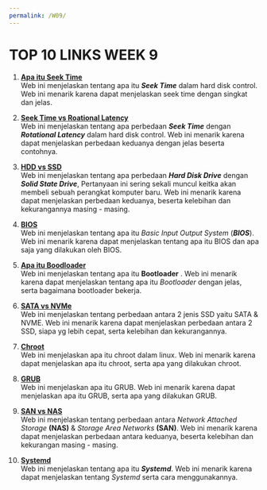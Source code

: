 ```yaml
---
permalink: /W09/
---
```


# TOP 10 LINKS WEEK 9

1. [**Apa itu Seek Time**](https://www.techopedia.com/definition/3558/seek-time)\
    Web ini menjelaskan tentang apa itu ***Seek Time*** dalam hard disk control. Web ini menarik karena dapat menjelaskan seek time dengan singkat dan jelas.

1. [**Seek Time vs Roational Latency**](https://www.techopedia.com/definition/3558/seek-time)\
    Web ini menjelaskan tentang apa perbedaan ***Seek Time*** dengan ***Rotational Latency*** dalam hard disk control. Web ini menarik karena dapat menjelaskan perbedaan keduanya dengan jelas beserta contohnya.

1. [**HDD vs SSD**](https://www.geeksforgeeks.org/difference-between-hard-disk-drive-hdd-and-solid-state-drive-ssd/)\
    Web ini menjelaskan tentang apa perbedaan ***Hard Disk Drive*** dengan ***Solid State Drive***, Pertanyaan ini sering sekali muncul keitka akan membeli sebuah perangkat komputer baru. Web ini menarik karena dapat menjelaskan perbedaan keduanya, beserta kelebihan dan kekurangannya masing - masing.

1. [**BIOS**](https://www.geeksforgeeks.org/introduction-of-basic-input-output-system-bios/)\
    Web ini menjelaskan tentang apa itu *Basic Input Output System* (***BIOS***). Web ini menarik karena dapat menjelaskan tentang apa itu BIOS dan apa saja yang dilakukan oleh BIOS.

1. [**Apa itu Boodloader**](https://www.ionos.com/digitalguide/server/configuration/what-is-a-bootloader/)\
    Web ini menjelaskan tentang apa itu **Bootloader** . Web ini menarik karena dapat menjelaskan tentang apa itu *Bootloader* dengan jelas, serta bagaimana bootloader bekerja.

1. [**SATA vs NVMe**](https://www.howtogeek.com/657972/nvme-vs.-sata-which-ssd-technology-is-faster/)\
    Web ini menjelaskan tentang perbedaan antara 2 jenis SSD yaitu SATA & NVME. Web ini menarik karena dapat menjelaskan perbedaan antara 2 SSD, siapa yg lebih cepat, serta kelebihan dan kekurangannya.

1. [**Chroot**](https://www.cloudsavvyit.com/731/what-is-chroot-on-linux-and-how-do-you-use-it/)\
    Web ini menjelaskan apa itu chroot dalam linux. Web ini menarik karena dapat menjelaskan apa itu chroot, serta apa yang dilakukan chroot.

1. [**GRUB**](https://itsfoss.com/what-is-grub/)\
    Web ini menjelaskan apa itu GRUB. Web ini menarik karena dapat menjelaskan apa itu GRUB, serta apa yang dilakukan GRUB.

1. [**SAN vs NAS**](https://www.backblaze.com/blog/whats-the-diff-nas-vs-san/)\
    Web ini menjelaskan tentang perbedaan antara *Network Attached Storage* **(NAS)** &  *Storage Area Networks* **(SAN)**. Web ini menarik karena dapat menjelaskan perbedaan antara keduanya, beserta kelebihan dan kekurangan masing - masing.

1. [**Systemd**](https://www.linux.com/training-tutorials/understanding-and-using-systemd/)\
    Web ini menjelaskan tentang apa itu ***Systemd***. Web ini menarik karena dapat menjelaskan tentang *Systemd* serta cara menggunakannya.



















